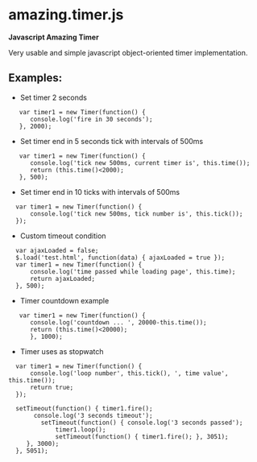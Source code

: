# amazing.timer.js

**Javascript Amazing Timer**

Very usable and simple javascript object-oriented timer implementation.

## Examples:

* Set timer 2 seconds

```
   var timer1 = new Timer(function() {
      console.log('fire in 30 seconds');
   }, 2000);
```

* Set timer end in 5 seconds tick with intervals of 500ms

```
   var timer1 = new Timer(function() {
      console.log('tick new 500ms, current timer is', this.time());
      return (this.time()<2000);
   }, 500);
```

* Set timer end in 10 ticks with intervals of 500ms

```
  var timer1 = new Timer(function() {
      console.log('tick new 500ms, tick number is', this.tick());
  });
```

* Custom timeout condition

```
  var ajaxLoaded = false;
  $.load('test.html', function(data) { ajaxLoaded = true });
  var timer1 = new Timer(function() {
      console.log('time passed while loading page', this.time);
      return ajaxLoaded;
  }, 500);
```
  
* Timer countdown example

```
   var timer1 = new Timer(function() { 
      console.log('countdown ... ', 20000-this.time()); 
      return (this.time()<20000); 
      }, 1000);
```
      
* Timer uses as stopwatch

```
  var timer1 = new Timer(function() {
      console.log('loop number', this.tick(), ', time value', this.time());
      return true;
  });
  
  setTimeout(function() { timer1.fire(); 
       console.log('3 seconds timeout');
         setTimeout(function() { console.log('3 seconds passed'); 
             timer1.loop(); 
             setTimeout(function() { timer1.fire(); }, 3051);
     }, 3000);
  }, 5051);
```
